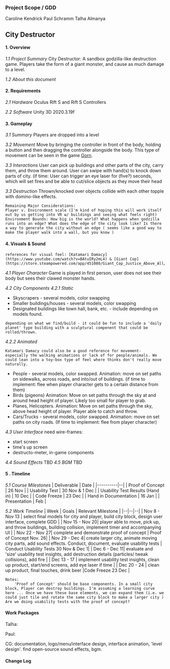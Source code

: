 ### Project Scope / GDD 
Caroline Kendrick
Paul Schramm 
Talha Almanya

## City Destructor 

#### 1. Overview
*1.1 Project Summary*
City Destructor: A sandbox godzilla-like destruction game. Players take the form of a giant monster, and cause as much damage to a level. 

*1.2 About this document*


#### 2. Requirements 
*2.1 Hardware*
Oculus Rift S and Rift S Controllers 

*2.2 Software*
Unity 3D 2020.3.19f

#### 3. Gameplay 
*3.1 Summary* 
Players are dropped into a level 

*3.2 Movement*
 Move by bringing the controller in front of the body, holding a button and then dragging the controller alongside the body. This type of movement can be seen in the game [Gorn](https://store.steampowered.com/app/578620/GORN/).

*3.3 Interactions*
User can pick up buildings and other parts of the city, carry them, and throw them around. User can swipe with hand(s) to knock down parts of city. 
(if time: User can trigger an eye laser for (five?) seconds, which will set fires and be able to cut/slice objects as they move their head

*3.3 Destruction* 
Thrown/knocked over objects collide with each other topple with domino-like effects.

    Remaining Major Considerations: 
    Player v. Environment scale (I'm kind of hoping this will work itself out by us getting into VR w/ buildings and seeing what feels right) 
    Environment Bounds: How big is the world? What happens when godzilla runs into an edge? What does the edge of the city look like? Is there a way to generate the city without an edge ( seems like a good way to make the player walk into a wall, but you know ) 
    
#### 4. Visuals & Sound 
    references for visual feel: [Katamari Damacy](https://www.youtube.com/watch?v=BAtuIRy2mL4) & [Giant Cop](https://store.steampowered.com/app/451080/Giant_Cop_Justice_Above_All/)

*4.1 Player Character*
Game is played in first person, user does not see their body but sees their clawed monster hands. 

*4.2 City Components* 
*4.2.1 Static*
- Skyscrapers - several models, color swapping
- Smaller buildings/houses - several models, color swapping
- Designated buildings like town hall, bank, etc. - include depending on models found.

`depending on what we find/build - it could be fun to include a 'daily planet' type building with a sculptural compenent that could be rolled/thrown.`

*4.2.2 Animated*

    Katamari Damacy could also be a good reference for movement- especially the walking animations or lack of for people/animals. We could lean into a toy-box type of feel where thinks don't really move naturally.

- People - several models, color swapped. Animation: move on set paths on sidewalks, across roads, and into/out of buildings. (if time to implement: flee when player character gets to a certain distance from them)
- Birds (pigeons) Animation: Move on set paths through the sky at and around head height of player. Likely too small for player to grab.
- Planes, Helicopters. Animation: Move on set paths through the sky, above head height of player. Player able to catch and throw. 
- Cars/Trucks - several models, color swapped. Animation: move on set paths on city roads. (If time to implement: flee from player character) 

*4.3 User Interface*
need wire-frames:
- start screen 
- time's up screen 
- destructo-meter, in-game components

*4.4 Sound Effects*
 TBD
*4.5 BGM*
TBD

#### 5 . Timeline 
*5.1 Course Milestones* 
| Deliverable | Date |
|----------|--|
| Proof of Concept | 26 Nov |
| Usability Test | 30 Nov & 1 Dec |
| Usability Test Results (Hand in)  | 10 Dec |
| Code Freeze | 23 Dec  |
| Hand in Documentation | 16 Jan |
| Presentation | Feb |

*5.2 Work Timeline*
| Week  | Goals | Relevant Milestone |
|--|--|--|
| Nov 8 - Nov 13 | select final models for city and player, build city block, design user interface, complete GDD |
| Nov 15 - Nov 20| player able to move, pick up, and throw buildings, building collision, implement timer and accompanying UI |
| Nov 22 - Nov 27| complete and demonstrate proof of concept | Proof of Concept Nov. 26|
| Nov 29 - Dec 4| create larger city, animate moving city parts, add sound effects. Conduct, document, evaluate usability tests | Conduct Usability Tests 30 Nov & Dec 1|
| Dec 6 - Dec 11| evaluate and 'size' usability test insights, add destruction details (particles/ tweak collisions), add fire |
| Dec 13 - 17 | implement usability test insights, clean up product, start/end screens, add eye laser if time  |
| Dec 20 - 24 | clean up product, final touches, drink beer |Code Freeze 23 Dec |

    Notes: 
    	'Proof of Concept' should be base components. In a small city block, Player can destroy buildings. I'm assuming a learning curve here ... Once we have these base elements, we can expand them (i.e. we could just tile and rotate the same city block to make a larger city ) Are we doing usability tests with the proof of concept? 

#### Work Packages 

Talha:

Paul: 

CG: documentation, logo/menu/interface design, interface animation, 'level design'. find open-source sound effects, bgm. 

#### Change Log 
